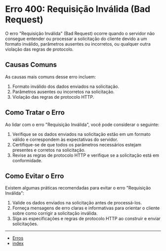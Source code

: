 # Erro 400: Requisição Inválida (Bad Request)

O erro "Requisição Inválida" (Bad Request) ocorre quando o servidor não consegue entender ou processar a solicitação do cliente devido a um formato inválido, parâmetros ausentes ou incorretos, ou qualquer outra violação das regras de protocolo.

## Causas Comuns

As causas mais comuns desse erro incluem:

1. Formato inválido dos dados enviados na solicitação.
2. Parâmetros ausentes ou incorretos na solicitação.
3. Violação das regras de protocolo HTTP.

## Como Tratar o Erro

Ao lidar com o erro "Requisição Inválida", você pode considerar o seguinte:

1. Verifique se os dados enviados na solicitação estão em um formato válido e correspondem às expectativas do servidor.
2. Certifique-se de que todos os parâmetros necessários estejam presentes e corretos na solicitação.
3. Revise as regras de protocolo HTTP e verifique se a solicitação está em conformidade.

## Como Evitar o Erro

Existem algumas práticas recomendadas para evitar o erro "Requisição Inválida":

1. Valide os dados enviados na solicitação antes de processá-los.
2. Forneça mensagens de erro claras e informativas para orientar o cliente sobre como corrigir a solicitação inválida.
3. Siga as especificações e regras de protocolo HTTP ao construir e enviar solicitações.

---

* [Erros](/docs/errors/index.md)
* [index](/docs/index.md)
